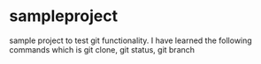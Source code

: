 # sampleproject
sample project to test git functionality. I have learned the following commands which is git clone, git status, git branch

